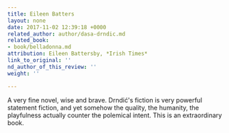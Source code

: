 ```yaml
---
title: Eileen Batters
layout: none
date: 2017-11-02 12:39:18 +0000
related_author: author/dasa-drndic.md
related_book:
- book/belladonna.md
attribution: Eileen Battersby, *Irish Times*
link_to_original: ''
nd_author_of_this_review: ''
weight: ''

---
```

A very fine novel, wise and brave. Drndić's fiction is very powerful statement fiction, and yet somehow the quality, the humanity, the playfulness actually counter the polemical intent. This is an extraordinary book.
